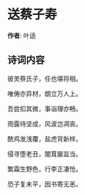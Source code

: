 # 送蔡子寿

**作者**: 叶适

## 诗词内容

彼羙蔡氏子，任也堪将相。

唯俦亦异材，朗立万人上。

吾尝扣其微，事诣理亦畅。

雨露待坚成，风波岂凋丧。

酰鸡发浅覆，盐虎背新样。

侵寻堕老丑，闟茸屡监当。

繁霜生野色，行李正凄怆。

恐子复未平，因书寄无恙。

